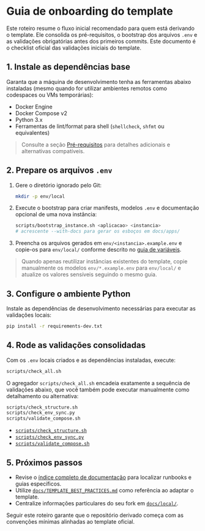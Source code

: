 # Guia de onboarding do template

Este roteiro resume o fluxo inicial recomendado para quem está derivando o template. Ele consolida os pré-requisitos, o bootstrap dos arquivos `.env` e as validações obrigatórias antes dos primeiros commits. Este documento é o checklist oficial das validações iniciais do template.

## 1. Instale as dependências base

Garanta que a máquina de desenvolvimento tenha as ferramentas abaixo instaladas (mesmo quando for utilizar ambientes remotos como codespaces ou VMs temporárias):

- Docker Engine
- Docker Compose v2
- Python 3.x
- Ferramentas de lint/format para shell (`shellcheck`, `shfmt` ou equivalentes)

> Consulte a seção [Pré-requisitos](../README.md#pré-requisitos) para detalhes adicionais e alternativas compatíveis.

## 2. Prepare os arquivos `.env`

1. Gere o diretório ignorado pelo Git:
   ```bash
   mkdir -p env/local
   ```
2. Execute o bootstrap para criar manifests, modelos `.env` e documentação opcional de uma nova instância:
   ```bash
   scripts/bootstrap_instance.sh <aplicacao> <instancia>
   # acrescente --with-docs para gerar os esboços em docs/apps/
   ```
3. Preencha os arquivos gerados em `env/<instancia>.example.env` e copie-os para `env/local/` conforme descrito no [guia de variáveis](../env/README.md#como-gerar-arquivos-locais).

> Quando apenas reutilizar instâncias existentes do template, copie manualmente os modelos `env/*.example.env` para `env/local/` e atualize os valores sensíveis seguindo o mesmo guia.

## 3. Configure o ambiente Python

Instale as dependências de desenvolvimento necessárias para executar as validações locais:

```bash
pip install -r requirements-dev.txt
```

## 4. Rode as validações consolidadas

Com os `.env` locais criados e as dependências instaladas, execute:

```bash
scripts/check_all.sh
```

O agregador `scripts/check_all.sh` encadeia exatamente a sequência de validações abaixo, que você também pode executar manualmente como detalhamento ou alternativa:

```bash
scripts/check_structure.sh
scripts/check_env_sync.py
scripts/validate_compose.sh
```

- [`scripts/check_structure.sh`](./OPERATIONS.md#scriptscheck_structuresh)
- [`scripts/check_env_sync.py`](./OPERATIONS.md#scriptscheck_env_syncpy)
- [`scripts/validate_compose.sh`](./OPERATIONS.md#scriptsvalidate_composesh)

## 5. Próximos passos

- Revise o [índice completo de documentação](./README.md) para localizar runbooks e guias específicos.
- Utilize [`docs/TEMPLATE_BEST_PRACTICES.md`](./TEMPLATE_BEST_PRACTICES.md) como referência ao adaptar o template.
- Centralize informações particulares do seu fork em [`docs/local/`](./local/README.md).

Seguir este roteiro garante que o repositório derivado começa com as convenções mínimas alinhadas ao template oficial.
